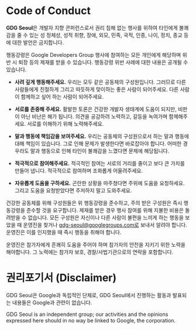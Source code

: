 # Code of Conduct

**GDG Seoul**은 개발자 지향 콘퍼런스로서 권리 침해 없는 행사를 위하여 타인에게 불쾌감을 줄 수 있는 성 정체성, 성적 취향, 장애, 외모, 민족, 국적, 인종, 나이, 정치, 종교 등에 대한 발언은 금지합니다.

행동강령은 Google Developers Group 행사에 참여하는 모든 개인에게 해당하며 위반 시 퇴장 등의 제재를 받을 수 있습니다. 행동강령 위반 사례에 대한 내용은 공개될 수 있습니다.

- **사려 깊게 행동해주세요.**
  우리는 모두 같은 공동체의 구성원입니다. 그러므로 다른 사람들에게 친절하게 그리고 따듯하게 맞이하는 좋은 사람이 되어주세요. 다른 사람이 함께하고 싶어 하는 사람이 되어주세요.

- **서로를 존중해 주세요.**
  활발한 토론은 건강한 개발자 생태계에 도움이 되지만, 비판이 아닌 비난은 해가 됩니다. 의견을 공감하려 노력하고, 갈등을 녹여가며 함께해주세요. 서로를 이해하기 위해 노력해주세요. 

- **말과 행동에 책임감을 보여주세요.**
  우리는 공동체의 구성원으로서 하는 말과 행동에 대해 책임이 있습니다. 그로 인해 문제가 발생한다면 바로잡아야 합니다. 어떠한 경우라도 말과 행동으로 인해 타인이 불쾌감을 느꼈다면 문제에 해당됩니다.

- **적극적으로 참여해주세요.**
  적극적인 참여는 서로의 거리를 줄이고 보다 큰 가치를 만들어 냅니다. 적극적으로 참여하며 조화롭게 어울려주세요.

- **자유롭게 도움을 구하세요.**
  곤란한 상황을 마주쳤다면 주위에 도움을 요청하세요. 그리고 도움을 요청받았다면 주저하지 말고 도와주세요. 

건강한 공동체를 위해 구성원들은 위 행동강령을 준수하고, 주의 받은 구성원은 즉시 행동강령을 준수할 것을 요구합니다. 제재를 받은 경우 행사 참여를 위해 지불한 비용은 돌려받을 수 없습니다. 모든 구성원은 자신이나 다른 사람이 불편을 느끼게 하는 행동을 보았을 때 운영진을 찾거나 gdg-seoul@googlegroups.com로 보내서 알려야 합니다. 운영진은 이를 인지했을 때 즉시 행동을 취해야 합니다. 

운영진은 참가자에게 흔쾌히 도움을 주어야 하며 참가자의 안전을 지키기 위한 노력을 해야합니다. 그 노력에는 참가자 보호, 경찰/사법기관으로의 연락을 포함합니다.







# 권리포기서 (Disclaimer)

GDG Seoul은 Google과 독립적인 단체로, GDG Seoul에서 진행하는 활동과 발표되는 내용들은 Google과 관련이 없습니다.

GDG Seoul is an independent group; our activities and the opinions expressed here should in no way be linked to Google, the corporation.





